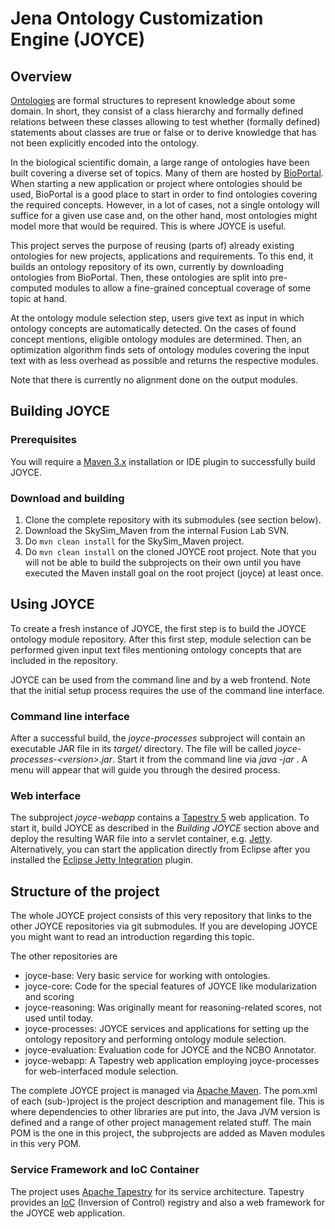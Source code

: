 # Jena Ontology Customization Engine (JOYCE)

## Overview

[Ontologies](https://en.wikipedia.org/wiki/Ontology_(information_science)) are formal structures to represent knowledge about some domain. In short, they consist of a class hierarchy and formally defined relations between these classes allowing to test whether (formally defined) statements about classes are true or false or to derive knowledge that has not been explicitly encoded into the ontology.

In the biological scientific domain, a large range of ontologies have been built covering a diverse set of topics. Many of them are hosted by [BioPortal](http://bioportal.bioontology.org/). When starting a new application or project where ontologies should be used, BioPortal is a good place to start in order to find ontologies covering the required concepts. However, in a lot of cases, not a single ontology will suffice for a given use case and, on the other hand, most ontologies might model more that would be required. This is where JOYCE is useful.

This project serves the purpose of reusing (parts of) already existing ontologies for new projects, applications and requirements. To this end, it builds an ontology repository of its own, currently by downloading ontologies from BioPortal. Then, these ontologies are split into pre-computed modules to allow a fine-grained conceptual coverage of some topic at hand.

At the ontology module selection step, users give text as input in which ontology concepts are automatically detected. On the cases of found concept mentions, eligible ontology modules are determined. Then, an optimization algorithm finds sets of ontology modules covering the input text with as less overhead as possible and returns the respective modules.

Note that there is currently no alignment done on the output modules.

## Building JOYCE

### Prerequisites

You will require a [Maven 3.x](https://maven.apache.org/) installation or IDE plugin to successfully build JOYCE.

### Download and building

1. Clone the complete repository with its submodules (see section below).
2. Download the SkySim_Maven from the internal Fusion Lab SVN.
3. Do `mvn clean install` for the SkySim_Maven project.
4. Do `mvn clean install` on the cloned JOYCE root project. Note that you will not be able to build the subprojects on their own until you have executed the Maven install goal on the root project (joyce) at least once. 

## Using JOYCE

To create a fresh instance of JOYCE, the first step is to build the JOYCE ontology module repository. After this first step, module selection can be performed given input text files mentioning ontology concepts that are included in the repository.

JOYCE can be used from the command line and by a web frontend. Note that the initial setup process requires the use of the command line interface.

### Command line interface
After a successful build, the *joyce-processes* subproject will contain an executable JAR file in its *target/* directory. The file will be called *joyce-processes-&lt;version&gt;.jar*. Start it from the command line via *java -jar <path to the executable JAR file>*. A menu will appear that will guide you through the desired process.
  
### Web interface
The subproject *joyce-webapp* contains a [Tapestry 5](http://tapestry.apache.org/) web application. To start it, build JOYCE as described in the *Building JOYCE* section above and deploy the resulting WAR file into a servlet container, e.g. [Jetty](https://www.eclipse.org/jetty/). Alternatively, you can start the application directly from Eclipse after you installed the [Eclipse Jetty Integration](http://eclipse-jetty.github.io/) plugin.

## Structure of the project

The whole JOYCE project consists of this very repository that links to the other JOYCE repositories via git submodules. If you are developing JOYCE you might want to read an introduction regarding this topic.

The other repositories are

- joyce-base: Very basic service for working with ontologies.
- joyce-core: Code for the special features of JOYCE like modularization and scoring
- joyce-reasoning: Was originally meant for reasoning-related scores, not used until today.
- joyce-processes: JOYCE services and applications for setting up the ontology repository and performing ontology module selection.
- joyce-evaluation: Evaluation code for JOYCE and the NCBO Annotator.
- joyce-webapp: A Tapestry web application employing joyce-processes for web-interfaced module selection.

The complete JOYCE project is managed via [Apache Maven](http://maven.apache.org/). The pom.xml of each (sub-)project is the project description and management file. This is where dependencies to other libraries are put into, the Java JVM version is defined and a range of other project management related stuff. The main POM is the one in this project, the subprojects are added as Maven modules in this very POM.

### Service Framework and IoC Container

The project uses [Apache Tapestry](http://tapestry.apache.org/) for its service architecture. Tapestry provides an [IoC](https://en.wikipedia.org/wiki/Inversion_of_control) (Inversion of Control) registry and also a web framework for the JOYCE web application.
